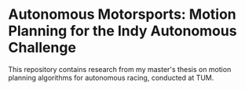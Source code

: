 # Autonomous Motorsports: Motion Planning for the Indy Autonomous Challenge
This repository contains research from my master's thesis on motion planning algorithms for autonomous racing, conducted at TUM.
